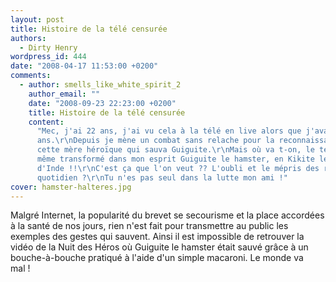 ```yaml
---
layout: post
title: Histoire de la télé censurée
authors:
  - Dirty Henry
wordpress_id: 444
date: "2008-04-17 11:53:00 +0200"
comments:
  - author: smells_like_white_spirit_2
    author_email: ""
    date: "2008-09-23 22:23:00 +0200"
    title: Histoire de la télé censurée
    content:
      "Mec, j'ai 22 ans, j'ai vu cela à la télé en live alors que j'avais 7 ou 8
      ans.\r\nDepuis je mène un combat sans relache pour la reconnaissance de
      cette mère héroïque qui sauva Guiguite.\r\nMais où va t-on, le temps avait
      même transformé dans mon esprit Guiguite le hamster, en Kikite le Cochon
      d'Inde !!\r\nC'est ça que l'on veut ?? L'oubli et le mépris des risques du
      quotidien ?\r\nTu n'es pas seul dans la lutte mon ami !"
cover: hamster-halteres.jpg
---
```


Malgré Internet, la popularité du brevet se secourisme et la place accordées à
la santé de nos jours, rien n'est fait pour transmettre au public les exemples
des gestes qui sauvent. Ainsi il est impossible de retrouver la vidéo de la Nuit
des Héros où Guiguite le hamster était sauvé grâce à un bouche-à-bouche pratiqué
à l'aide d'un simple macaroni. Le monde va mal !
